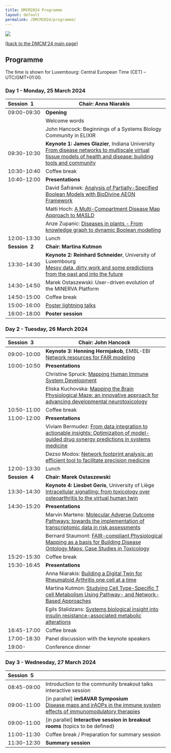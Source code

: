 ```yaml
---
title: DMCM2024 Programme
layout: default
permalink: /DMCM2024/programme/
---
```


<img src="/images/places/Belval08.jpg"/>

[[back to the DMCM'24 main page]](https://disease-maps.org/DMCM2024/)

## Programme

The time is shown for Luxembourg: Central European Time (CET) – UTC/GMT+01:00.

### Day 1 - Monday, 25 March 2024

|  **Session&nbsp;&nbsp;1&nbsp;&nbsp;&nbsp;&nbsp;&nbsp;**   |  **Chair: Anna Niarakis**  |
|---|---|
|       09:00-09:30        | **Opening** |
|                          | Welcome words |
|                          | John Hancock: Beginnings of a Systems Biology Community in ELIXIR |
|       09:30-10:30        | **Keynote 1: James Glazier**, Indiana University <br> [From disease networks to multiscale virtual tissue models of health and disease: building tools and community](/DMCM2024/JamesGlazier) |  
|       10:30-10:40        | Coffee break |
|       10:40-12:00        | **Presentations** |
|                          | David Šafránek: [Analysis of Partially-Specified Boolean Models with BioDivine AEON Framework](/DMCM2024/Abstracts/S27) |
|                          | Matti Hoch: [A Multi-Compartment Disease Map Approach to MASLD](/DMCM2024/Abstracts/S16) |
|                          | Anze Zupanic: [Diseases in plants - From knowledge graph to dynamic Boolean modelling](/DMCM2024/Abstracts/S28) |
|       12:00-13:30        | Lunch |
|  **Session&nbsp;&nbsp;2&nbsp;&nbsp;&nbsp;&nbsp;&nbsp;**   |  **Chair: Martina Kutmon**  |
|       13:30-14:30        | **Keynote 2: Reinhard Schneider**, University of Luxembourg <br> [Messy data, dirty work and some predictions from the past and into the future](/DMCM2024/ReinhardSchneider) |  
|       14:30-14:50        | Marek Ostaszewski: User-driven evolution of the MINERVA Platform |
|       14:50-15:00        | Coffee break |
|       15:00-16:00        | [Poster lightning talks](/DMCM2024/posters/) |
|       16:00-18:00        | **Poster session** |


### Day 2 - Tuesday, 26 March 2024

|  **Session&nbsp;&nbsp;3&nbsp;&nbsp;&nbsp;&nbsp;&nbsp;**   |  **Chair: John Hancock**  |
|---|---|
|       09:00-10:00        | **Keynote 3: Henning Hermjakob**, EMBL-EBI <br> [Network resources for FAIR modeling](/DMCM2024/HenningHermjakob) |
|       10:00-10:50        | **Presentations** |  
|                          | Christine Spruck: [Mapping Human Immune System Development](/DMCM2024/Abstracts/S4) |
|                          | Eliska Kuchovska: [Mapping the Brain Physiological Maze: an innovative approach for advancing developmental neurotoxicology](/DMCM2024/Abstracts/S10)
|       10:50-11:00        | Coffee break |
|       11:00-12:00        | **Presentations** |
|                          | Viviam Bermudez: [From data integration to actionable insights: Optimization of model-guided drug synergy predictions in systems medicine](/DMCM2024/Abstracts/S15) |
|                          | Dezso Modos: [Network footprint analysis: an efficient tool to facilitate precision medicine](/DMCM2024/Abstracts/S25) |
|       12:00-13:30        | Lunch |
|  **Session&nbsp;&nbsp;4&nbsp;&nbsp;&nbsp;&nbsp;&nbsp;**   |  **Chair: Marek Ostaszewski**  |
|       13:30-14:30        | **Keynote 4: Liesbet Geris**, University of Liège <br> [Intracellular signalling: from toxicology over osteoarthritis to the virtual human twin](/DMCM2024/LiesbetGeris) |
|       14:30-15:20        | **Presentations** |  
|                          | Marvin Martens: [Molecular Adverse Outcome Pathways: towards the implementation of transcriptomic data in risk assessments](/DMCM2024/Abstracts/S23) |
|                          | Bernard Staumont: [FAIR-compliant Physiological Mapping as a basis for Building Disease Ontology Maps: Case Studies in Toxicology](/DMCM2024/Abstracts/S11) |
|       15:20-15:30        | Coffee break |
|       15:30-16:45        | **Presentations** |
|                          | Anna Niarakis: [Building a Digital Twin for Rheumatoid Arthritis one cell at a time](/DMCM2024/Abstracts/S6) |
|                          | Martina Kutmon: [Studying Cell Type-Specific T cell Metabolism Using Pathway- and Network-Based Approaches](/DMCM2024/Abstracts/S13) |
|                          | Egils Stalidzans: [Systems biological insight into insulin resistance-associated metabolic alterations](/DMCM2024/Abstracts/S8) |
|       16:45-17:00        | Coffee break |
|       17:00-18:30        | Panel discussion with the keynote speakers |
|       19:00-             | Conference dinner |  

### Day 3 - Wednesday, 27 March 2024

|  **Session&nbsp;&nbsp;5&nbsp;&nbsp;&nbsp;&nbsp;&nbsp;**   |    |
|---|---|
|       08:45-09:00        | Introduction to the community breakout talks interactive session |  
|       09:00-11:00        | [in parallel] **imSAVAR Symposium** <br> [Disease maps and irAOPs in the immune system effects of immunomodulatory therapies](/DMCM2024/imSAVAR) |
|       09:00-11:00        | [in parallel] **Interactive session in breakout rooms** (topics to be defined) |  
|       11:00-11:30        | Coffee break / Preparation for summary session |
|       11:30-12:30        | **Summary session** |



<!--
| **Session**   | **Time**     | **Activity**                                                |
|---------------|--------------|-------------------------------------------------------------|
| **Session 1** | 09:00-09:05  | **Welcome** |
|               | 09:05-10:05  | **Keynote speaker 1** |         
|               | 10:05-12:00  | **Presentations** |
|               | 12:00-13:30  | Lunch |
| **Session 2** | 13:30-14:30  | **Keynote speaker 2** |
|               | 14:30-16:00  | **Poster lightning talks** |
|               | 16:00-18:00  | **Poster session with drinks** |  
-->

